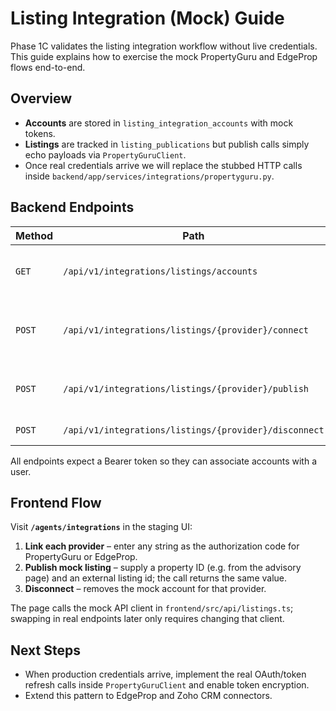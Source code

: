 # Listing Integration (Mock) Guide

Phase 1C validates the listing integration workflow without live credentials.
This guide explains how to exercise the mock PropertyGuru and EdgeProp flows end-to-end.

## Overview

- **Accounts** are stored in `listing_integration_accounts` with mock tokens.
- **Listings** are tracked in `listing_publications` but publish calls simply echo
  payloads via `PropertyGuruClient`.
- Once real credentials arrive we will replace the stubbed HTTP calls inside
  `backend/app/services/integrations/propertyguru.py`.

## Backend Endpoints

| Method | Path | Purpose |
| ------ | ---- | ------- |
| `GET` | `/api/v1/integrations/listings/accounts` | List linked accounts for the current user |
| `POST` | `/api/v1/integrations/listings/{provider}/connect` | Store mock tokens (`provider` = `propertyguru` or `edgeprop`) |
| `POST` | `/api/v1/integrations/listings/{provider}/publish` | Echo publish payloads (stores nothing yet) |
| `POST` | `/api/v1/integrations/listings/{provider}/disconnect` | Revoke mock tokens |

All endpoints expect a Bearer token so they can associate accounts with a user.

## Frontend Flow

Visit **`/agents/integrations`** in the staging UI:

1. **Link each provider** – enter any string as the authorization code for
   PropertyGuru or EdgeProp.
2. **Publish mock listing** – supply a property ID (e.g. from the advisory page)
   and an external listing id; the call returns the same value.
3. **Disconnect** – removes the mock account for that provider.

The page calls the mock API client in `frontend/src/api/listings.ts`; swapping in
real endpoints later only requires changing that client.

## Next Steps

- When production credentials arrive, implement the real OAuth/token refresh
  calls inside `PropertyGuruClient` and enable token encryption.
- Extend this pattern to EdgeProp and Zoho CRM connectors.
